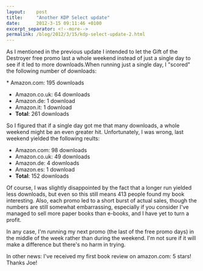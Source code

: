 ```yaml
---
layout:    post
title:     "Another KDP Select update"
date:      2012-3-15 09:11:46 +0100
excerpt_separator: <!--more-->
permalink: /blog/2012/3/15/kdp-select-update-2.html
---
```


As I mentioned in the previous update I intended to let the Gift of the Destroyer free promo last a whole weekend instead of just a single day to see if it led to more downloads.When running just a single day, I &quot;scored&quot; the following number of downloads:

<!--more-->* Amazon.com: 195 downloads
* Amazon.co.uk: 64 downloads
* Amazon.de: 1 download
* Amazon.it: 1 download
* **Total**: 261 downloads

So I figured that if a single day got me that many downloads, a whole weekend might be an even greater hit. Unfortunately, I was wrong, last weekend yielded the following reults:
* Amazon.com: 98 downloads
* Amazon.co.uk: 49 downloads
* Amazon.de: 4 downloads
* Amazon.es: 1 download
* **Total**: 152 downloads

Of course, I was slightly disappointed by the fact that a longer run yielded less downloads, but even so this still means 413 people found my book interesting. Also, each promo led to a short burst of actual sales, though the numbers are still somewhat embarrassing, especially if you consider I've managed to sell more paper books than e-books, and I have yet to turn a profit.

In any case, I'm running my next promo (the last of the free promo days) in the middle of the week rather than during the weekend. I'm not sure if it will make a difference but there's no harm in trying.

In other news: I've received my first book review on amazon.com: 5 stars! Thanks Joe!